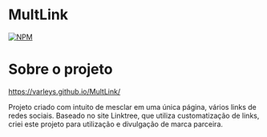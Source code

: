 # MultLink

[![NPM](https://img.shields.io/npm/l/react)](https://github.com/VarleyS/MultLink/blob/main/LICENSE)

# Sobre o projeto

https://varleys.github.io/MultLink/

Projeto criado com intuito de mesclar em uma única página, vários links de redes sociais.
Baseado no site Linktree, que utiliza customatização de links, criei este projeto para utilização e divulgação de marca parceira.
